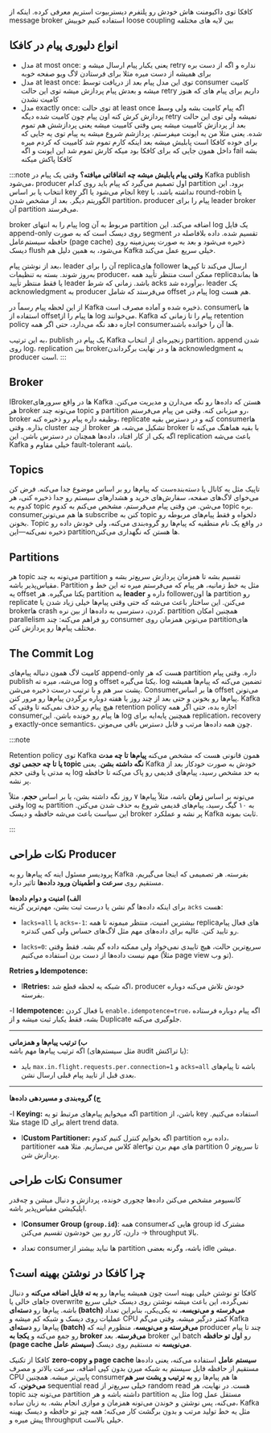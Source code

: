 کافکا توی داکیومنت هاش خودش رو پلتفرم دیستربیوت استریم معرفی کرده. اینکه از message broker استفاده کنیم خوبیش loose coupling بین لایه های مختلفه


## انواع دلیوری پیام در کافکا
- مدل at most once: یعنی یکبار پیام ارسال میشه و retry نداره و اگه از دست بره برای همیشه از دست میره مثلا برای فرستادن لاگ ویو صفحه خوبه
- مدل at least once: توی این مدل پیام بعد از دریافت توسط consumer کامیت میشه و بعدش پیام پردازش میشه توی این حالت retry داریم برای پیام های که هنوز کامیت نشدن
- مدل exactly once: توی حالت at least once اگه پیام کامیت بشه ولی وسط پردازش کرش کنه اون پیام چون کامیت شده دیگه retry نمیشه ولی توی این حالت بعد از پردازش کامییت میشه پس وقتی کامییت میشه یعنی پردازشش هم تموم شده. یعنی مثلا من یه ایونت میفرستم، پردازشم شروع میشه یه پیام توی یه جایی که برای خوده کافکا است پابلیش میشه بعد اینکه کارم تموم شد کامییت که کردم میره داخل همون جایی که برای کافکا بود میکه کارش تموم شد این ایونت و اگه fail بشه کافکا پاکش میکنه




:::note
 **وقتی پیام پابلیش میشه چه اتفاقاتی میافته؟**
وقتی یک پیام در Kafka publish می‌شود، producer اول تصمیم می‌گیرد که پیام باید روی کدام partition برود. این انتخاب یا بر اساس key انجام می‌شود یا اگر key نداشته باشد، با round-robin یا الگوریتم دیگر. بعد از مشخص شدن partition، producer پیام را برای leader broker آن partition می‌فرستد.

broker پیام را به انتهای log مربوط به آن partition اضافه می‌کند. این log یک فایل append-only روی دیسک است که به صورت segment تقسیم شده. داده بلافاصله در حافظه سیستم‌عامل (page cache) ذخیره می‌شود و بعد به صورت پس‌زمینه روی دیسک flush می‌شود، به همین دلیل هم Kafka خیلی سریع عمل می‌کند.

بعد از نوشتن پیام، leader آن را برای replicaهای follower ارسال می‌کند تا کپی‌ها به‌روز شوند. بسته به تنظیمات producer، ممکن است منتظر تأیید همه replicaها بماند یا فقط منتظر تأیید leader باشد. زمانی که شرط acks برآورده شد، leader یک acknowledgment به producer می‌فرستد که شامل offset پیام در log هم هست.

از این لحظه پیام رسماً در Kafka ذخیره شده و آماده مصرف است. consumerها با استفاده از offsetها پیام را از log می‌خوانند. Kafka پیام را تا زمانی که retention policy اجازه دهد نگه می‌دارد، حتی اگر همه consumerها آن را خوانده باشند.

به این ترتیب، publish یک پیام در Kafka زنجیره‌ای از انتخاب partition، append شدن روی log، replication بین brokerها و در نهایت برگرداندن acknowledgment به producer است.
:::


## Broker
اBrokerها در واقع سرورهای Kafka هستن که داده‌ها رو نگه می‌دارن و مدیریت می‌کنن. هر broker می‌تونه چند topic و partition رو میزبانی کنه. وقتی من پیام می‌فرستم، broker وظیفه داره پیام رو ذخیره کنه، replicate کنه و در دسترس بقیه consumerها بذاره. وقتی cluster از چند broker تشکیل می‌شه، هر broker با بقیه هماهنگ می‌کنه تا اگه یکی از کار افتاد، داده‌ها همچنان در دسترس باشن. این replication باعث می‌شه Kafka خیلی مقاوم و fault-tolerant باشه.

## Topics  
تاپیک مثل یه کانال یا دسته‌بنده‌ست که پیام‌ها رو بر اساس موضوع جدا می‌کنه. فرض کن می‌خوای لاگ‌های صفحه، سفارش‌های خرید و هشدارهای سیستم رو جدا ذخیره کنی، هر کدوم یه topic می‌شن. من وقتی پیام می‌فرستم، مشخص می‌کنم به کدوم topic بره. consumerها هم می‌تونن subscribe کنن به topic دلخواه و فقط پیام‌های مربوطه رو بخونن. Topic در واقع یک نام منطقیه که پیام‌ها رو گروه‌بندی می‌کنه، ولی خودش داده رو ذخیره نمی‌کنه—این partitionها هستن که نگهداری می‌کنن.


## Partitions
هر topic می‌تونه به چند partition تقسیم بشه تا همزمان پردازش سریع‌تر بشه و مقیاس‌پذیر باشه. Partition مثل یه خط زمانیه، هر پیام که می‌فرستم میره ته این خط و یه offset یکتا می‌گیره. هر partition یه **leader** داره و followerها اون partition رو replicate می‌کنن. این ساختار باعث می‌شه که حتی وقتی پیام‌ها خیلی زیاد شدن یا brokerها crash کردن، دسترسی به داده‌ها از بین نره. partition همچنین امکان parallelism رو فراهم می‌کنه: چند consumer می‌تونن همزمان روی partitionهای مختلف پیام‌ها رو پردازش کنن.
## The Commit Log  
کامیت لاگ همون دنباله پیام‌های append-only هست که هر partition داره. وقتی پیام publish می‌شه، میره ته log و offset یکتا می‌گیره. log تضمین می‌کنه که پیام‌ها همیشه پشت سر هم و با ترتیب درست ذخیره می‌شن. Consumerها بر اساس offset می‌تونن پیام‌ها رو بخونن و حتی بعد از چند روز یا هفته دوباره برگردن پیام‌ها رو مرور کنن. Kafka هیچ پیام رو حذف نمی‌کنه تا وقتی که retention policy اجازه بده، حتی اگر همه consumerها پیام رو خونده باشن. این log همچنین پایه‌ایه برای replication، recovery و exactly-once semantics، چون همه داده‌ها مرتب و قابل دسترس باقی می‌مونن.


:::note

Retention policy توی Kafka همون قانونی هست که مشخص می‌کنه **پیام‌ها تا چه مدت یا تا چه حجمی توی topic نگه داشته بشن**. یعنی Kafka خودش به صورت خودکار بعد از یه مدتی یا وقتی حجم log به حد مشخص رسید، پیام‌های قدیمی رو پاک می‌کنه تا حافظه پر نشه.

می‌تونه بر اساس **زمان** باشه، مثلاً پیام‌ها ۷ روز نگه داشته بشن، یا بر اساس **حجم**، مثلاً وقتی log یه partition به ۱۰ گیگ رسید، پیام‌های قدیمی شروع به حذف شدن می‌کنن. این سیاست باعث می‌شه حافظه و دیسک broker پر نشه و عملکرد Kafka ثابت بمونه.

:::

## نکات طراحی Producer

پرودیسر مسئول اینه که پیام‌ها رو به Kafka بفرسته. هر تصمیمی که اینجا می‌گیریم، مستقیم روی **سرعت و اطمینان ورود داده‌ها** تاثیر داره.

**الف) امنیت و دوام داده‌ها**  
برای اینکه داده‌ها گم نشن یا درست ثبت بشن، مهم‌ترین گزینه `acks` هست:

- ا`acks=all` یا `acks=-1`: بیشترین امنیت، منتظر میمونه تا همه replicaهای فعال پیام رو تایید کنن. عالیه برای داده‌های مهم مثل لاگ‌های حساس ولی کمی کندتره.
    
- ا`acks=0`: سریع‌ترین حالت، هیچ تاییدی نمی‌خواد ولی ممکنه داده گم بشه. فقط وقتی مهم نیست داده‌ها از دست برن استفاده می‌کنیم (مثلاً page view تو وب).
    

**Retries و Idempotence:**

- ا**Retries:** اگه شبکه یه لحظه قطع شد، producer خودش تلاش می‌کنه دوباره بفرسته.
    
-ا **Idempotence:** با فعال کردن `enable.idempotence=true`، اگه پیام دوباره فرستاده بشه، فقط یکبار ثبت میشه و از Duplicate جلوگیری می‌کنه.
    

---

**ب) ترتیب پیام‌ها و همزمانی**  
اگه ترتیب پیام‌ها مهم باشه (مثل سیستم‌های audit یا تراکنش):

- باید `max.in.flight.requests.per.connection=1` و `acks=all` باشه تا پیام‌های بعدی قبل از تایید پیام قبلی ارسال نشن.

---

**ج) گروه‌بندی و مسیر‌دهی داده‌ها**

-ا **Keying:** اگه میخوایم پیام‌های مرتبط تو یه partition باشن، از key استفاده می‌کنیم. مثلا stage ID برای alert trend data.
    
- ا**Custom Partitioner:** اگه بخوایم کنترل کنیم کدوم partition داده بره، partitioner کلاس می‌سازیم. مثلا همه alertهای مهم برن تو partition 0 تا سریع‌تر پردازش شن.
## نکات طراحی Consumer

کانسیومر مشخص می‌کنن داده‌ها چجوری خونده، پردازش و دنبال میشن و چه‌قدر اپلیکیشن مقیاس‌پذیر باشه.

- ا**Consumer Group (`group.id`)**: همه consumerهایی که group id مشترک دارن، کار رو بین خودشون تقسیم می‌کنن → throughput بالا.
    
-  تعداد consumerها نباید بیشتر از partition باشه، وگرنه بعضی idle میشن.

## چرا کافکا در نوشتن بهینه است؟
کافکا تو نوشتن خیلی بهینه است چون همیشه پیام‌ها رو **به ته فایل اضافه می‌کنه** و دنبال جاهای خالی یا overwrite نمی‌گرده، این باعث میشه نوشتن روی دیسک خیلی سریع باشه. پیام‌ها رو **دسته‌ای (batch) می‌فرسته و می‌نویسه**، نه یکی‌یکی، بنابراین تعداد عملیات روی دیسک و شبکه کم میشه و CPU کمتر درگیر میشه. وقتی می‌گم Kafka پیام‌ها رو **دسته‌ای (batch) می‌فرسته و می‌نویسه**، منظورم اینه که producer چند تا پیام رو جمع می‌کنه و **یکجا به broker می‌فرسته**. بعد broker این batch رو **اول تو حافظه (page cache سیستم عامل) می‌نویسه** نه مستقیم روی دیسک.

کافکا از تکنیک **zero-copy و page cache سیستم عامل** استفاده می‌کنه، یعنی داده‌ها مستقیم از حافظه فایل سیستم به شبکه میرن بدون کپی اضافه، سرعت بالاتر و مصرف CPU پایین‌تر میشه. همچنین consumerها هم پیام‌ها رو **به ترتیب و پشت سر هم می‌خونن**، که sequential read خیلی سریع‌تر از random read هست. در نهایت، هر topic می‌تونه چند partition داشته باشه و هر partition مثل یه log مستقل عمل می‌کنه، پس نوشتن و خوندن می‌تونه همزمان و موازی انجام بشه. به زبان ساده، Kafka مثل یه خط تولید مرتب و بدون برگشت کار می‌کنه؛ همه چیز تو حافظه و دیسک بهینه پیش میره و throughput خیلی بالاست.